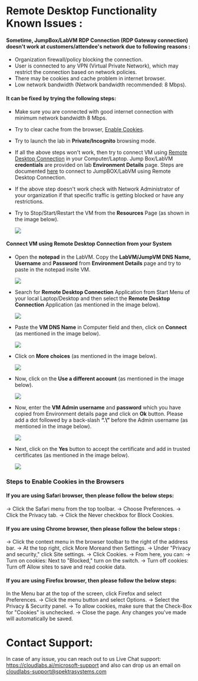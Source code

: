 # Remote Desktop Functionality Known Issues :

#### Sometime, JumpBox/LabVM RDP Connection (RDP Gateway connection) doesn't work at customers/attendee's network due to following reasons :
  * Organization firewall/policy blocking the connection.
  * User is connected to any VPN (Virtual Private Network), which may restrict the connection based on network policies.
  * There may be cookies and cache problem in internet browser.
  * Low network bandwidth (Network bandwidth recommended: 8 Mbps).

#### It can be fixed by trying the following steps:
  * Make sure you are connected with good internet connection with minimum network bandwidth 8 Mbps.
  * Try to clear cache from the browser, [Enable Cookies](#steps-to-enable-cookies-in-the-browsers). 
  * Try to launch the lab in **Private/Incognito** browsing mode.
  * If all the above steps won't work, then try to connect VM using [Remote Desktop Connection](#connect-vm-using-remote-desktop-connection-from-your-system) in your Computer/Laptop. Jump Box/LabVM **credentials** are provided on lab **Environment Details** page. Steps are documented [here](#connect-vm-using-remote-desktop-connection-from-your-system) to connect to JumpBOX/LabVM using Remote Desktop Connection. 
  * If the above step doesn't work check with Network Administrator of your organization if that specific traffic is getting blocked or have any restrictions.
  * Try to Stop/Start/Restart the VM from the **Resources** Page (as shown in the image below).

    ![](media/manage-resources.png)

#### Connect VM using Remote Desktop Connection from your System

* Open the **notepad** in the LabVM. Copy the **LabVM/JumpVM DNS Name, Username** and **Password** from **Environment Details** page and try to paste in the notepad insite VM.

  ![](media/checkcopypaste.png)

* Search for **Remote Desktop Connection** Application from Start Menu of your local Laptop/Desktop and then select the **Remote Desktop Connection** Application (as mentioned in the image below).

  ![](media/copypasteissue-3.png)

* Paste the **VM DNS Name** in Computer field and then, click on **Connect** (as mentioned in the image below).

  ![](media/copypasteissue-4.png)

* Click on **More choices** (as mentioned in the image below).

  ![](media/rdpmorechoice.png)

* Now, click on the **Use a different account** (as mentioned in the image below).

  ![](media/copypasteissue-6.png)

* Now, enter the **VM Admin username** and **password** which you have copied from Environment details page and click on **Ok** button. Please add a dot followed by a back-slash **“.\”** before the Admin username (as mentioned in the image below).

  ![](media/copypasteissue-7.png)

* Next, click on the **Yes** button to accept the certificate and add in trusted certificates (as mentioned in the image below).

  ![](media/copypasteissue-8.png)
  
### Steps to Enable Cookies in the Browsers

#### If you are using Safari browser, then please follow the below steps:

-> Click the Safari menu from the top toolbar.
-> Choose Preferences.
-> Click the Privacy tab.
-> Click the Never checkbox for Block Cookies.

#### If you are using Chrome browser, then please follow the below steps : 

-> Click the context menu in the browser toolbar to the right of the address bar.
-> At the top right, click More Moreand then Settings.
-> Under "Privacy and security," click Site settings.
-> Click Cookies.
-> From here, you can:
-> Turn on cookies: Next to "Blocked," turn on the switch.
-> Turn off cookies: Turn off Allow sites to save and read cookie data.

#### If you are using Firefox browser, then please follow the below steps: 

In the Menu bar at the top of the screen, click Firefox and select Preferences.
-> Click the menu button and select Options.
-> Select the Privacy & Security panel. 
-> To allow cookies, make sure that the Check-Box for "Cookies" is unchecked.
-> Close the page. Any changes you've made will automatically be saved.
  
# Contact Support:

In case of any issue, you can reach out to us Live Chat support: https://cloudlabs.ai/microsoft-support and also can drop us an email on cloudlabs-support@spektrasystems.com

